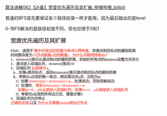 

[算法讲解062【必备】宽度优先遍历及其扩展_哔哩哔哩_bilibili](https://www.bilibili.com/video/BV1Dw411w7P5?spm_id_from=333.788.recommend_more_video.-1&vd_source=96c1635797a0d7626fb60e973a29da38)





普通的BFS首先要保证各个路径权值一样才能用，因为最后输出的是level

0-1BFS解决的是路径权值不同，但也仅限于0和1



![{83254E25-12CB-4953-85A3-BF64CF6E78E6}](assets/{83254E25-12CB-4953-85A3-BF64CF6E78E6}.png)